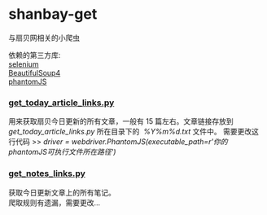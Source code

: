 # shanbay-get
与扇贝网相关的小爬虫    

依赖的第三方库:  
[selenium](http://www.seleniumhq.org/)  
[BeautifulSoup4](https://www.crummy.com/software/BeautifulSoup/bs4/doc/index.zh.html)  
[phantomJS](http://phantomjs.org/)  

### [get_today_article_links.py](https://github.com/mengshengjiang/shanbay-get/blob/master/get_today_article_links.py)  
用来获取扇贝今日更新的所有文章，一般有 15 篇左右。文章链接存放到 *get_today_article_links.py* 所在目录下的  *%Y%m%d.txt* 文件中。
需要更改这行代码 >> *driver = webdriver.PhantomJS(executable_path=r'你的phantomJS可执行文件所在路径')*

### [get_notes_links.py](https://github.com/mengshengjiang/shanbay-get/blob/master/get_notes_links.py)      
获取今日更新文章上的所有笔记。  
爬取规则有遗漏，需要更改...
